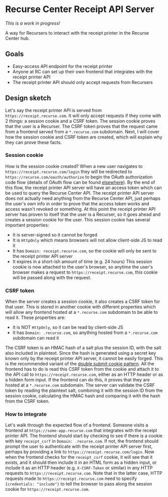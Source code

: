 # Recurse Center Receipt API Server

*This is a work in progress!*

A way for Recursers to interact with the receipt printer in the Recurse Center hub.

## Goals

- Easy-access API endpoint for the receipt printer
- Anyone at RC can set up their own frontend that integrates with the receipt printer API
- The receipt printer API should only accept requests from Recursers

## Design sketch

Let's say the receipt printer API is served from `https://receipt.recurse.com`. It will only accept requests if they come with 2 things: a session cookie and a CSRF token. The session cookie proves that the user is a Recurser. The CSRF token proves that the request came from a frontend served from a `*.recurse.com` subdomain. Next, I will cover how the session cookie and CSRF token are created, which will explain why they can prove these facts.

### Session cookie

How is the session cookie created? When a new user navigates to `https://receipt.recurse.com/login` they will be redirected to `https://recurse.com/oauth/authorize` to begin the OAuth authorization code flow (details of OAuth flow can be found [elsewhere](https://oauth.net/2/grant-types/authorization-code/)). By the end of this flow, the receipt printer API server will have an access token which can be used to query the Recurse Center API. The receipt printer API server does not actually need anything from the Recurse Center API, just perhaps the user's own info in order to prove that the access token works and access wasn't revoked or something. At this point the receipt printer API server has proven to itself that the user is a Recurser, so it goes ahead and creates a session cookie for the user. This session cookie has several important properties:
- It is server-signed so it cannot be forged
- It is `HttpOnly` which means browsers will not allow client-side JS to read it
- It has `Domain: receipt.recurse.com`, so the cookie will only be sent to the receipt printer API server
- It expires in a short-ish amount of time (e.g. 24 hours)
This session cookie is now attached to the user's browser, so anytime the user's browser makes a request to `https://receipt.recurse.com`, this cookie will be passed along with the request.

### CSRF token

When the server creates a session cookie, it also creates a CSRF token for that user. This is stored in another cookie with different properties which will allow any frontend hosted at a `*.recurse.com` subdomain to be able to read it. These properties are:

- It is NOT `HttpOnly`, so it can be read by client-side JS
- It has `Domain: .recurse.com`, so anything hosted from a `*.recurse.com` subdomain can read it

The CSRF token is an HMAC hash of a salt plus the session ID, with the salt also included in plaintext. Since the hash is generated using a secret key known only by the receipt printer API server, it cannot be easily forged. This is the recommended variant of the [double submit cookie pattern](https://cheatsheetseries.owasp.org/cheatsheets/Cross-Site_Request_Forgery_Prevention_Cheat_Sheet.html#alternative-using-a-double-submit-cookie-pattern). All the frontend has to do is read this CSRF token from the cookie and attach it to the API call to `https://receipt.recurse.com`, either as an HTTP header or as a hidden form input. If the frontend can do this, it proves that they are hosted at a `*.recurse.com` subdomain. The server can validate the CSRF token by reading the plaintext salt, combining it with the session ID from the session cookie, calculating the HMAC hash and comparing it with the hash from the CSRF token.

### How to integrate

Let's walk through the expected flow of a frontend. Someone visits a frontend at `https://some-app.recurse.com` that integrates with the receipt printer API. The frontend should start by checking to see if there is a cookie with key `receipt_csrf` in `Domain: .recurse.com`. If not, the frontend should prompt the user to authenticate with the receipt printer API server first, perhaps by providing a link to `https://receipt.recurse.com/login`. Now when the frontend checks for the `receipt_csrf` cookie, it will see that it exists, and it should then include it in an HTML form as a hidden input, or include it as an HTTP header (e.g. `X-CSRF-Token` or similar) in any HTTP requests to `https://receipt.recurse.com`. Note that in the latter case, HTTP requests made to `https://receipt.recurse.com` need to specify `{credentials: "include"}` to tell the browser to pass along the session cookie for `https://receipt.recurse.com`.
